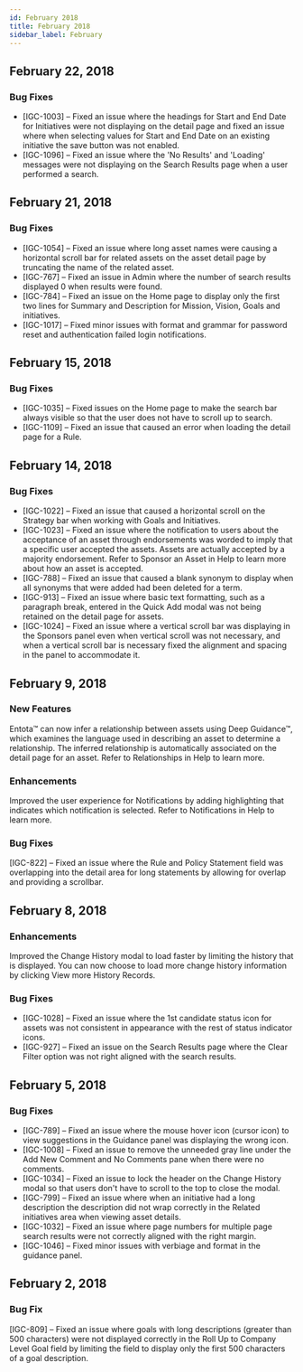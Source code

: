 ```yaml
---
id: February 2018
title: February 2018
sidebar_label: February
---
```

## February 22, 2018

### Bug Fixes

* [IGC-1003] – Fixed an issue where the headings for Start and End Date for Initiatives were not displaying on the detail page and fixed an issue where when selecting values for Start and End Date on an existing initiative the save button was not enabled.
* [IGC-1096] – Fixed an issue where the 'No Results' and 'Loading' messages were not displaying on the Search Results page when a user performed a search.

## February 21, 2018

### Bug Fixes

* [IGC-1054] – Fixed an issue where long asset names were causing a horizontal scroll bar for related assets on the asset detail page by truncating the name of the related asset.
* [IGC-767] – Fixed an issue in Admin where the number of search results displayed 0 when results were found.
* [IGC-784] – Fixed an issue on the Home page to display only the first two lines for Summary and Description for Mission, Vision, Goals and initiatives.
* [IGC-1017] – Fixed minor issues with format and grammar for password reset and authentication failed login notifications.

## February 15, 2018

### Bug Fixes

* [IGC-1035] – Fixed issues on the Home page to make the search bar always visible so that the user does not have to scroll up to search.
* [IGC-1109] – Fixed an issue that caused an error when loading the detail page for a Rule.

## February 14, 2018

### Bug Fixes

* [IGC-1022] – Fixed an issue that caused a horizontal scroll on the Strategy bar when working with Goals and Initiatives.
* [IGC-1023] – Fixed an issue where the notification to users about the acceptance of an asset through endorsements was worded to imply that a specific user accepted the assets. Assets are actually accepted by a majority endorsement. Refer to Sponsor an Asset in Help to learn more about how an asset is accepted.
* [IGC-788] – Fixed an issue that caused a blank synonym to display when all synonyms that were added had been deleted for a term.
* [IGC-913] – Fixed an issue where basic text formatting, such as a paragraph break, entered in the Quick Add modal was not being retained on the detail page for assets.
* [IGC-1024] – Fixed an issue where a vertical scroll bar was displaying in the Sponsors panel even when vertical scroll was not necessary, and when a vertical scroll bar is necessary fixed the alignment and spacing in the panel to accommodate it.

## February 9, 2018

### New Features

Entota™ can now infer a relationship between assets using Deep Guidance™, which examines the language used in describing an asset to determine a relationship. The inferred relationship is automatically associated on the detail page for an asset. Refer to Relationships in Help to learn more.

### Enhancements

Improved the user experience for Notifications by adding highlighting that indicates which notification is selected. Refer to Notifications in Help to learn more.

### Bug Fixes

[IGC-822] – Fixed an issue where the Rule and Policy Statement field was overlapping into the detail area for long statements by allowing for overlap and providing a scrollbar.

## February 8, 2018

### Enhancements

Improved the Change History modal to load faster by limiting the history that is displayed. You can now choose to load more change history information by clicking View more History Records.

### Bug Fixes

* [IGC-1028] – Fixed an issue where the 1st candidate status icon for assets was not consistent in appearance with the rest of status indicator icons.
* [IGC-927] – Fixed an issue on the Search Results page where the Clear Filter option was not right aligned with the search results.

## February 5, 2018

### Bug Fixes

* [IGC-789] – Fixed an issue where the mouse hover icon (cursor icon) to view suggestions in the Guidance panel was displaying the wrong icon.
* [IGC-1008] – Fixed an issue to remove the unneeded gray line under the Add New Comment and No Comments pane when there were no comments.
* [IGC-1034] – Fixed an issue to lock the header on the Change History modal so that users don't have to scroll to the top to close the modal.
* [IGC-799] – Fixed an issue where when an initiative had a long description the description did not wrap correctly in the Related initiatives area when viewing asset details.
* [IGC-1032] – Fixed an issue where page numbers for multiple page search results were not correctly aligned with the right margin.
* [IGC-1046] – Fixed minor issues with verbiage and format in the guidance panel.

## February 2, 2018

### Bug Fix

[IGC-809] – Fixed an issue where goals with long descriptions (greater than 500 characters) were not displayed correctly in the Roll Up to Company Level Goal field by limiting the field to display only the first 500 characters of a goal description.